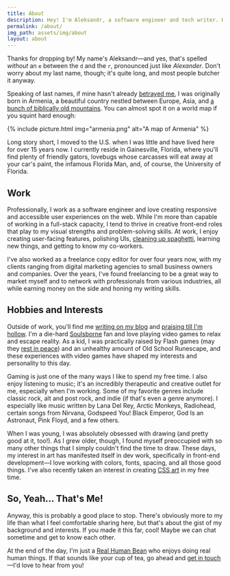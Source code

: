 ```yaml
---
title: About
description: Hey! I'm Aleksandr, a software engineer and tech writer. Here's a quick look at my background and interests.
permalink: /about/
img_path: assets/img/about
layout: about
---
```


Thanks for dropping by! My name's Aleksandr—and yes, that's spelled *without* an `e` between the `d` and the `r`, pronounced just like *Alexander*. Don't worry about my last name, though; it's quite long, and most people butcher it anyway.

Speaking of last names, if mine hasn't already [betrayed me](http://www.armeniapedia.org/wiki/Armenian_Last_Names), I was originally born in Armenia, a beautiful country nestled between Europe, Asia, and [a bunch of biblically old mountains](https://en.wikipedia.org/wiki/Mount_Ararat). You can almost spot it on a world map if you squint hard enough:

{% include picture.html img="armenia.png" alt="A map of Armenia" %}

Long story short, I moved to the U.S. when I was little and have lived here for over 15 years now. I currently reside in Gainesville, Florida, where you'll find plenty of friendly gators, lovebugs whose carcasses will eat away at your car's paint, the infamous Florida Man, and, of course, the University of Florida.

## Work

Professionally, I work as a software engineer and love creating responsive and accessible user experiences on the web. While I'm more than capable of working in a full-stack capacity, I tend to thrive in creative front-end roles that play to my visual strengths and problem-solving skills. At work, I enjoy creating user-facing features, polishing UIs, [cleaning up spaghetti](https://www.youtube.com/watch?v=uyh3C1xDT3Y), learning new things, and getting to know my co-workers.

I've also worked as a freelance copy editor for over four years now, with my clients ranging from digital marketing agencies to small business owners and companies. Over the years, I've found freelancing to be a great way to market myself and to network with professionals from various industries, all while earning money on the side and honing my writing skills.

## Hobbies and Interests

Outside of work, you'll find me [writing on my blog](/blog/) and [praising till I'm hollow](https://www.youtube.com/watch?v=mp28JPs25ek). I'm a die-hard [Soulsborne](https://en.wikipedia.org/wiki/Souls_(series)) fan and love playing video games to relax and escape reality. As a kid, I was practically raised by Flash games (may they [rest in peace](/blog/rest-in-peace-flash/)) and an unhealthy amount of Old School Runescape, and these experiences with video games have shaped my interests and personality to this day.

Gaming is just one of the many ways I like to spend my free time. I also enjoy listening to music; it's an incredibly therapeutic and creative outlet for me, especially when I'm working. Some of my favorite genres include classic rock, alt and post rock, and indie (if that's even a genre anymore). I especially like music written by Lana Del Rey, Arctic Monkeys, Radiohead, certain songs from Nirvana, Godspeed You! Black Emperor, God Is an Astronaut, Pink Floyd, and a few others.

When I was young, I was absolutely obsessed with drawing (and pretty good at it, too!). As I grew older, though, I found myself preoccupied with so many other things that I simply couldn't find the time to draw. These days, my interest in art has manifested itself in dev work, specifically in front-end development—I love working with colors, fonts, spacing, and all those good things. I've also recently taken an interest in creating [CSS art](/art/) in my free time.

## So, Yeah... That's Me!

Anyway, this is probably a good place to stop. There's obviously more to my life than what I feel comfortable sharing here, but that's about the gist of my background and interests. If you made it this far, cool! Maybe we can chat sometime and get to know each other.

At the end of the day, I'm just a [Real Human Bean](https://www.youtube.com/watch?v=-DSVDcw6iW8) who enjoys doing real human things. If that sounds like your cup of tea, go ahead and [get in touch](/contact/)—I'd love to hear from you!
